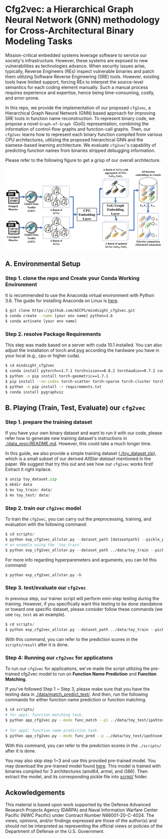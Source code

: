 Cfg2vec: a Hierarchical Graph Neural Network (GNN) methodology for Cross-Architectural Binary Modeling Tasks
=====================
Mission-critical embedded systems leverage software to service our society's infrastructure. However, these systems are exposed to new vulnerabilities as technologies advance. When security issues arise, typically, Reverse Engineers (REs) inspect vulnerable binaries and patch them utilizing Software Reverse Engineering (SRE) tools. However, existing tools have limited support, forcing REs to interpret the source-level semantics for each coding element manually. Such a manual process requires experience and expertise, hence being time-consuming, costly, and error-prone. 

In this repo, we provide the implementation of our proposed `cfg2vec`, a Hierarchical Graph Neural Network (GNN) based approach for improving SRE tools in function name reconstruction.
To represent binary code, we propose a novel `Graph-of-Graph `(GoG) representation, combining the information of control-flow graphs and function-call graphs. 
Then, our `cfg2vec` learns how to represent each binary function compiled from various CPU architectures, utilizing the proposed hierarchical GNN and the siamese-based learning architecture.
We evaluate `cfg2vec`'s capability of predicting function names from binaries stripped debugging information.

Please refer to the following figure to get a grisp of our overall architecture.

![](https://github.com/AICPS/mindsight_cfg2vec/blob/6ae0a26c90ad2c639b925ac5029cfa6c9de789d0/archi.png)

## A. Environmental Setup

### Step 1. clone the repo and Create your Conda Working Environment
It is recommended to use the Anaconda virtual environment with Python 3.6. The guide for installing Anaconda on Linux is [here](https://docs.anaconda.com/anaconda/install/linux/). 
```sh
$ git clone https://github.com/AICPS/mindsight_cfg2vec.git
$ conda create --name [your env name] python=3.6
$ conda activate [your env name]
```
### Step 2. resolve Package Requirements 
This step was made based on a server with cuda 10.1 installed. You can also adjust the installation of torch and pyg according the hardware you have in your local (e.g., cpu or higher cuda).
```sh
$ cd mindsight_cfg2vec
$ conda install pytorch==1.7.1 torchvision==0.8.2 torchaudio==0.7.2 cudatoolkit=10.1 -c pytorch
$ python -m pip install torch-geometric==1.7.1
$ pip install --no-index torch-scatter torch-sparse torch-cluster torch-spline-conv -f https://pytorch-geometric.com/whl/torch-1.7.1+cu101.html
$ python -m pip install -r requirements.txt
$ conda install pygraphviz
```

## B. Playing (Train, Test, Evaluate) our `cfg2vec`

### Step 1. prepare the training dataset
If you have your own binary dataset and want to run it with our code, please refer how to generate new training dataset's instructions in [./data_proc/README.md](/data_proc/README.md). However, this could take a much longer time. 

In this guide, we also provide a simple training dataset ([./toy_dataset.zip](./toy_dataset.zip)), which is a small subset of our derived *AllStar dataset* mentioned in the paper. We suggest that try this out and see how our `cfg2vec` works first! Extract it right inplace.
```python
$ unzip toy_dataset.zip
$ mkdir data
$ mv toy_train/ data/
$ mv toy_test/ data/
```

### Step 2. train our `cfg2vec` model
To train the `cfg2vec`, you can carry out the preprocessing, training, and evaluation with the following command:
```python
$ cd scripts/
$ python exp_cfg2vec_allstar.py --dataset_path [datasetpath] --pickle_path [.pkl file path] --device cuda --epochs 100 --batch_size 4 --use_wandb --pml [path to model] --architectures 'armel, amd64, i386, mipsel'
# an example using the `toy_train`
$ python exp_cfg2vec_allstar.py --dataset_path ../data/toy_train --pickle_path toy_train.pkl --seed 1 --device cuda --epochs 100 --batch_size 4 --pml "./saved_models/toy_train" --architectures 'armel, amd64, i386, mipsel'
```
For more info regarding hyperparemeters and arguments, you can hit this command:
```
$ python exp_cfg2vec_allstar.py -h 
```

### Step 3. test/evaluate our `cfg2vec`
In previous step, our trainer script will perform mini-step testing during the training. However, if you specifically want this testing to be done standalone or toward one specific dataset, please consider follow these commands (we use `toy_test` as an example). 
```python
$ cd scripts/
$ python exp_cfg2vec_allstar.py --dataset_path ../data/toy_train --pickle_path toy_train.pkl --seed 1 --device cuda --epochs 100 --batch_size 4 --pml "./saved_models/toy_train"  --architectures 'armel, amd64, i386, mipsel'  --eval_only True --eval_dataset_path ../data/toy_test --eval_pickle_path toy_test.pkl
```
With this command, you can refer to the prediction scores in the `scripts/result` after it is done. 

### Step 4: Running our `cfg2vec` for applicatons
To run our `cfg2vec` for applications, we've made the script utilizing the pre-trained cfg2vec model to run on **Function Name Prediction** and **Function Matching**.

If you've followed Step 1 ~ Step 3, please make sure that you have the testing data in [./data/match_predict_test/](./data/match_predict_test/). And then, run the following commands for either function name prediction or function matching.
```sh
$ cd scripts/
# for app1: function matching task.
$ python app_cfg2vec.py --mode func_match --p1 ../data/toy_test/ipe5toxml___ipe5toxml-amd64.bin --p2 ../data/toy_test/m-tx___prepmx-amd64.bin --pml "./saved_models/toy_train" --topk 10 --o result_fm.log --device cuda

# for app2: function name prediction task. 
$ python app_cfg2vec.py --mode func_pred --p ../data/toy_test/ipe5toxml___ipe5toxml-amd64.bin --pdb toy_train.pkl --pml "./saved_models/toy_train" --topk 10 --o result_fpd.log --device cuda
```
With this command, you can refer to the prediction scores in the `./scripts/` after it is done.

You may also skip step 1~3 and use this provided pre-trained model. You may download the pre-trained model found [here](https://drive.google.com/file/d/1MClvWI8zh1TbNxwHVObUmtPu-huBgiKB/view?usp=sharing). This model is trained with binaries compiled for 3 architectures (amd64, armel, and i386). Then extract the model, and its corresponding pickle file into [script/](./scripts/) folder.

## Ackowledgements
This material is based upon work supported by the Defense Advanced Research Projects Agency (DARPA) and Naval Information Warfare Center Pacific (NIWC Pacific) under Contract Number N66001-20-C-4024. The views, opinions, and/or findings expressed are those of the author(s) and should not be interpreted as representing the official views or policies of the Department of Defense or the U.S. Government.
